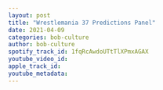 ```yaml
---
layout: post
title: "Wrestlemania 37 Predictions Panel"
date: 2021-04-09
categories: bob-culture
author: bob-culture
spotify_track_id: 1fqRcAwdoUTtTlXPmxAGAX
youtube_video_id: 
apple_track_id: 
youtube_metadata: 
---
```

